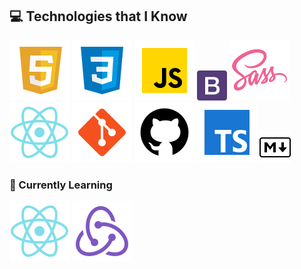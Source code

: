 

## 💻 Technologies that I Know
![HTML5](./assets/html.svg) ![CSS3](./assets/css.svg) ![JavaScript](./assets/js.svg) ![Bootstrap](./assets/bootstrap.png) ![Sass](./assets/sass.svg)  ![React](./assets/react.svg) ![Git](./assets/git.svg) ![Github](./assets/github.svg) ![Typescript](./assets/typescript.svg) ![Markdown](./assets/markdown.png) 

### 📖 Currently Learning
![React](./assets/react.svg) ![Redux](./assets/redux.svg) 

